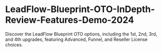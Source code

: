 # LeadFlow-Blueprint-OTO-InDepth-Review-Features-Demo-2024
Discover the LeadFlow Blueprint OTO options, including the 1st, 2nd, 3rd, and 4th upgrades, featuring Advanced, Funnel, and Reseller License choices.
